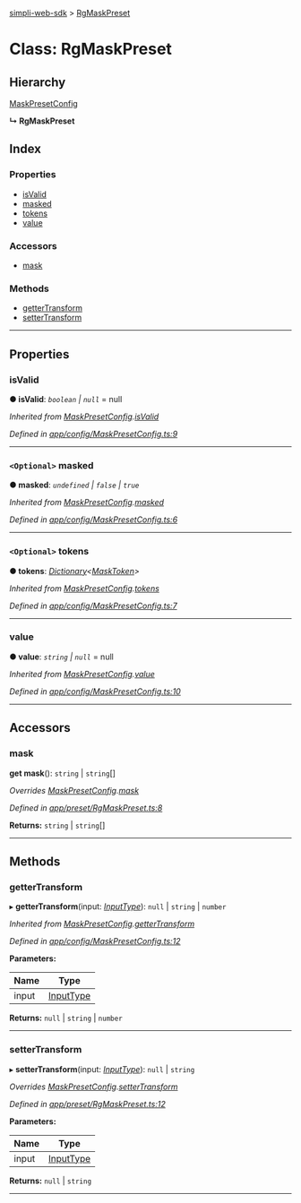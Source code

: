 [simpli-web-sdk](../README.md) > [RgMaskPreset](../classes/rgmaskpreset.md)

# Class: RgMaskPreset

## Hierarchy

 [MaskPresetConfig](maskpresetconfig.md)

**↳ RgMaskPreset**

## Index

### Properties

* [isValid](rgmaskpreset.md#isvalid)
* [masked](rgmaskpreset.md#masked)
* [tokens](rgmaskpreset.md#tokens)
* [value](rgmaskpreset.md#value)

### Accessors

* [mask](rgmaskpreset.md#mask)

### Methods

* [getterTransform](rgmaskpreset.md#gettertransform)
* [setterTransform](rgmaskpreset.md#settertransform)

---

## Properties

<a id="isvalid"></a>

###  isValid

**● isValid**: *`boolean` \| `null`* =  null

*Inherited from [MaskPresetConfig](maskpresetconfig.md).[isValid](maskpresetconfig.md#isvalid)*

*Defined in [app/config/MaskPresetConfig.ts:9](https://github.com/simplitech/simpli-web-sdk/blob/77f6425/src/app/config/MaskPresetConfig.ts#L9)*

___
<a id="masked"></a>

### `<Optional>` masked

**● masked**: *`undefined` \| `false` \| `true`*

*Inherited from [MaskPresetConfig](maskpresetconfig.md).[masked](maskpresetconfig.md#masked)*

*Defined in [app/config/MaskPresetConfig.ts:6](https://github.com/simplitech/simpli-web-sdk/blob/77f6425/src/app/config/MaskPresetConfig.ts#L6)*

___
<a id="tokens"></a>

### `<Optional>` tokens

**● tokens**: *[Dictionary](../interfaces/dictionary.md)<[MaskToken](../interfaces/masktoken.md)>*

*Inherited from [MaskPresetConfig](maskpresetconfig.md).[tokens](maskpresetconfig.md#tokens)*

*Defined in [app/config/MaskPresetConfig.ts:7](https://github.com/simplitech/simpli-web-sdk/blob/77f6425/src/app/config/MaskPresetConfig.ts#L7)*

___
<a id="value"></a>

###  value

**● value**: *`string` \| `null`* =  null

*Inherited from [MaskPresetConfig](maskpresetconfig.md).[value](maskpresetconfig.md#value)*

*Defined in [app/config/MaskPresetConfig.ts:10](https://github.com/simplitech/simpli-web-sdk/blob/77f6425/src/app/config/MaskPresetConfig.ts#L10)*

___

## Accessors

<a id="mask"></a>

###  mask

**get mask**(): `string` \| `string`[]

*Overrides [MaskPresetConfig](maskpresetconfig.md).[mask](maskpresetconfig.md#mask)*

*Defined in [app/preset/RgMaskPreset.ts:8](https://github.com/simplitech/simpli-web-sdk/blob/77f6425/src/app/preset/RgMaskPreset.ts#L8)*

**Returns:** `string` \| `string`[]

___

## Methods

<a id="gettertransform"></a>

###  getterTransform

▸ **getterTransform**(input: *[InputType](../#inputtype)*): `null` \| `string` \| `number`

*Inherited from [MaskPresetConfig](maskpresetconfig.md).[getterTransform](maskpresetconfig.md#gettertransform)*

*Defined in [app/config/MaskPresetConfig.ts:12](https://github.com/simplitech/simpli-web-sdk/blob/77f6425/src/app/config/MaskPresetConfig.ts#L12)*

**Parameters:**

| Name | Type |
| ------ | ------ |
| input | [InputType](../#inputtype) |

**Returns:** `null` \| `string` \| `number`

___
<a id="settertransform"></a>

###  setterTransform

▸ **setterTransform**(input: *[InputType](../#inputtype)*): `null` \| `string`

*Overrides [MaskPresetConfig](maskpresetconfig.md).[setterTransform](maskpresetconfig.md#settertransform)*

*Defined in [app/preset/RgMaskPreset.ts:12](https://github.com/simplitech/simpli-web-sdk/blob/77f6425/src/app/preset/RgMaskPreset.ts#L12)*

**Parameters:**

| Name | Type |
| ------ | ------ |
| input | [InputType](../#inputtype) |

**Returns:** `null` \| `string`

___

